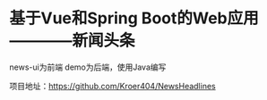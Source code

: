 # 基于Vue和Spring Boot的Web应用————新闻头条

news-ui为前端
demo为后端，使用Java编写

项目地址：https://github.com/Kroer404/NewsHeadlines
